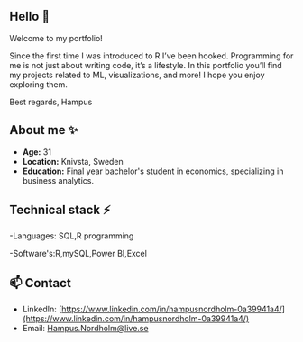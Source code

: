 ## Hello 👋

Welcome to my portfolio!
 
Since the first time I was introduced to R I’ve been hooked. Programming for me is not just about writing code, it’s  a lifestyle. In this portfolio you’ll find my projects related to ML, visualizations, and more! I hope you enjoy exploring them.

Best regards,
Hampus

## About me ✨

- **Age:** 31
- **Location:** Knivsta, Sweden
- **Education:** Final year bachelor's student in economics, specializing in business analytics.

## Technical stack ⚡
-Languages: SQL,R programming

-Software's:R,mySQL,Power BI,Excel

## 📫 Contact
- LinkedIn: [https://www.linkedin.com/in/hampusnordholm-0a39941a4/](https://www.linkedin.com/in/hampusnordholm-0a39941a4/)
- Email: Hampus.Nordholm@live.se
<!--
**HNordholm/HNordholm** is a ✨ _special_ ✨ repository because its `README.md` (this file) appears on your GitHub profile.

Here are some ideas to get you started:

- 🔭 I’m currently working on ...
- 🌱 I’m currently learning ...
- 👯 I’m looking to collaborate on ...
- 🤔 I’m looking for help with ...
- 💬 Ask me about ...
- 📫 How to reach me: ...
- 😄 Pronouns: ...
- ⚡ Fun fact: ...
-->

